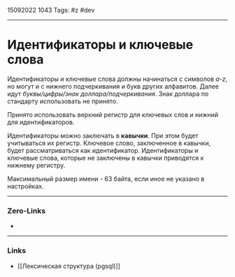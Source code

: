 15092022 1043
Tags: #z #dev

---
# Идентификаторы и ключевые слова

Идентификаторы и ключевые слова должны начинаться с символов *a-z*, но могут и с нижнего подчеркивания и букв других алфавитов. Далее идут *буквы/цифры/знак доллара/подчеркивания*. Знак доллара по стандарту использовать не принято.

Принято использовать верхний регистр для ключевых слов и нижний для идентификаторов.

Идентификаторы можно заключать в **кавычки**. При этом будет учитываться их регистр. Ключевое слово, заключенное в кавычки, будет рассматриваться как идентификатор. Идентификаторы и ключевые слова, которые не заключены в кавычки приводятся к нижнему регистру.

Максимальный размер имени - 63 байта, если иное не указано в настройках.

---
### Zero-Links
- 

---
### Links
- [[Лексическая структура (pgsql)]]